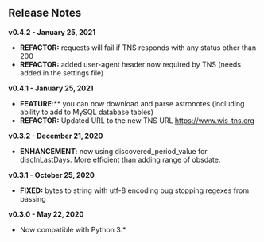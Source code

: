 
## Release Notes

**v0.4.2 - January 25, 2021**

* **REFACTOR:** requests will fail if TNS responds with any status other than 200
* **REFACTOR:** added user-agent header now required by TNS (needs added in the settings file)

**v0.4.1 - January 25, 2021**

* **FEATURE**:** you can now download and parse astronotes (including ability to add to MySQL database tables)
* **REFACTOR:** Updated URL to the new TNS URL <https://www.wis-tns.org>  

**v0.3.2 - December 21, 2020**

* **ENHANCEMENT**: now using discovered_period_value for discInLastDays. More efficient than adding range of obsdate.

**v0.3.1 - October 25, 2020**

* **FIXED:** bytes to string with utf-8 encoding bug stopping regexes from passing

**v0.3.0 - May 22, 2020**

* Now compatible with Python 3.*
